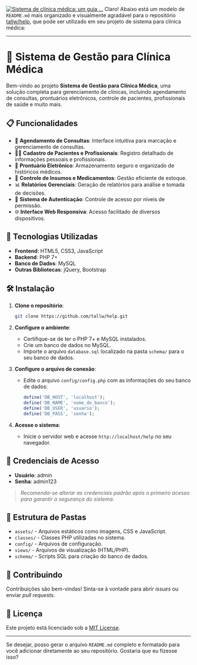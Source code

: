 [![Sistema de clínica médica: um guia ...](https://images.openai.com/thumbnails/adec75976ac301449a7b0baa17b9e581.png)](https://consultorio.live/artigos/sistema-de-clinica-medica/)
Claro! Abaixo está um modelo de `README.md` mais organizado e visualmente agradável para o repositório [tallw/help](https://github.com/tallw/help), que pode ser utilizado em seu projeto de sistema para clínica médica:

---

# 🏥 Sistema de Gestão para Clínica Médica

Bem-vindo ao projeto **Sistema de Gestão para Clínica Médica**, uma solução completa para gerenciamento de clínicas, incluindo agendamento de consultas, prontuários eletrônicos, controle de pacientes, profissionais de saúde e muito mais.

## 📋 Funcionalidades

* 📅 **Agendamento de Consultas**: Interface intuitiva para marcação e gerenciamento de consultas.
* 👨‍⚕️ **Cadastro de Pacientes e Profissionais**: Registro detalhado de informações pessoais e profissionais.
* 📝 **Prontuário Eletrônico**: Armazenamento seguro e organizado de históricos médicos.
* 💊 **Controle de Insumos e Medicamentos**: Gestão eficiente de estoque.
* 📊 **Relatórios Gerenciais**: Geração de relatórios para análise e tomada de decisões.
* 🔐 **Sistema de Autenticação**: Controle de acesso por níveis de permissão.
* 🌐 **Interface Web Responsiva**: Acesso facilitado de diversos dispositivos.

## 🚀 Tecnologias Utilizadas

* **Frontend**: HTML5, CSS3, JavaScript
* **Backend**: PHP 7+
* **Banco de Dados**: MySQL
* **Outras Bibliotecas**: jQuery, Bootstrap

## 🛠️ Instalação

1. **Clone o repositório**:

   ```bash
   git clone https://github.com/tallw/help.git
   ```

2. **Configure o ambiente**:

   * Certifique-se de ter o PHP 7+ e MySQL instalados.
   * Crie um banco de dados no MySQL.
   * Importe o arquivo `database.sql` localizado na pasta `schema/` para o seu banco de dados.

3. **Configure o arquivo de conexão**:

   * Edite o arquivo `config/config.php` com as informações do seu banco de dados:

     ```php
     define('DB_HOST', 'localhost');
     define('DB_NAME', 'nome_do_banco');
     define('DB_USER', 'usuario');
     define('DB_PASS', 'senha');
     ```

4. **Acesse o sistema**:

   * Inicie o servidor web e acesse `http://localhost/help` no seu navegador.

## 🔐 Credenciais de Acesso

* **Usuário**: admin
* **Senha**: admin123

> *Recomenda-se alterar as credenciais padrão após o primeiro acesso para garantir a segurança do sistema.*

## 📁 Estrutura de Pastas

* `assets/` - Arquivos estáticos como imagens, CSS e JavaScript.
* `classes/` - Classes PHP utilizadas no sistema.
* `config/` - Arquivos de configuração.
* `views/` - Arquivos de visualização (HTML/PHP).
* `schema/` - Scripts SQL para criação do banco de dados.

## 🤝 Contribuindo

Contribuições são bem-vindas! Sinta-se à vontade para abrir *issues* ou enviar *pull requests*.

## 📄 Licença

Este projeto está licenciado sob a [MIT License](LICENSE).

---

Se desejar, posso gerar o arquivo `README.md` completo e formatado para você adicionar diretamente ao seu repositório. Gostaria que eu fizesse isso?
